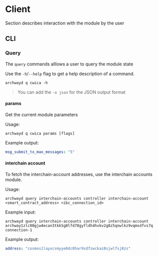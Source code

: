 # Client

Section describes interaction with the module by the user

## CLI

### Query

The `query` commands alllows a user to query the module state

Use the `-h`/`--help` flag to get a help description of a command.

`archwayd q cwica -h`

> You can add the `-o json` for the JSON output format

#### params

Get the current module parameters

Usage:

`archwayd q cwica params [flags]`

Example output:

```yaml
msg_submit_tx_max_messages: "5"
```

#### interchain account

To fetch the interchain-account addresses, use the interchain accounts module.

Usage: 

`archwayd query interchain-accounts controller interchain-account <smart_contract_address> <ibc_connection_id>`

Example input:

`archwayd query interchain-accounts controller interchain-account archway1zlc00gjw4ecan3tkk5g0lfd78gyfldh4hvkv2g8z5qnwlkz9vqmsdfvs7q connection-1`

Example output:

```yaml
address: "cosmos1layxcsmyye0dc0har9sdfzwckaz8sjwlfsj8zs"
```